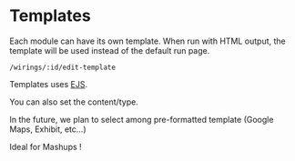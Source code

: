 # Templates

Each module can have its own template. When run with HTML output, the template will be used instead of the default run page.

    /wirings/:id/edit-template


Templates uses [EJS](http://embeddedjs.com/).

You can also set the content/type.


In the future, we plan to select among pre-formatted template (Google Maps, Exhibit, etc...)
 
Ideal for Mashups !
 
 
 
 
<script type="text/javascript">var disqus_shortname = 'templates';</script>
